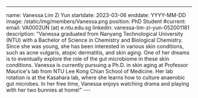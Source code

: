 ---
name: Vanessa Lim Zi Yun
startdate: 2023-03-06
enddate: YYYY-MM-DD
image: /static/img/members/Vanessa.png
position: PhD Student
#current:
email: VA0002UN (at) e.ntu.edu.sg
linkedin: vanessa-lim-zi-yun-052001181
description: "Vanessa graduated from Nanyang Technological University 
(NTU) with a Bachelor of Science in Chemistry and Biological Chemistry. 
Since she was young, she has been interested in various skin conditions, 
such as acne vulgaris, atopic dermatitis, and skin aging. One of her 
dreams is to eventually explore the role of the gut microbiome in these 
skin conditions. Vanessa is currently pursuing a Ph.D. in skin aging at 
Professor Maurice's lab from NTU Lee Kong Chian School of Medicine. Her 
lab rotation is at the Kasahara lab, where she learns how to culture 
anaerobic gut microbes. In her free time, Vanessa enjoys watching drama 
and playing with her two bunnies at home!" ---

